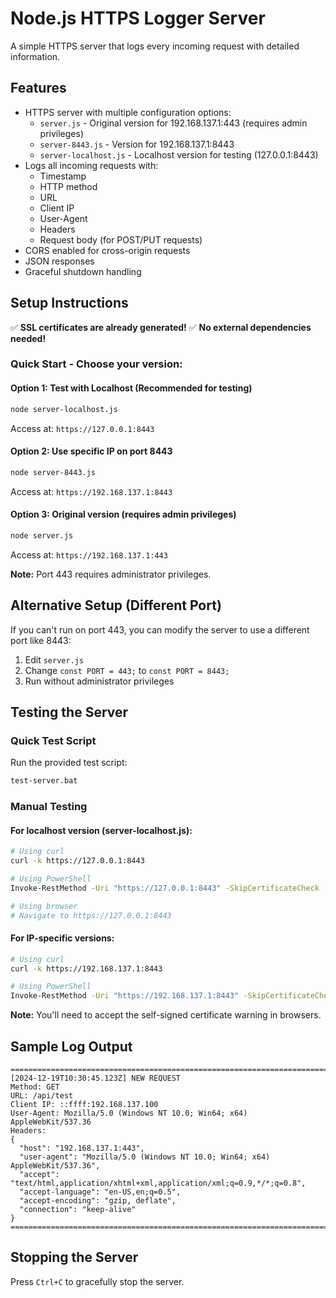 # Node.js HTTPS Logger Server

A simple HTTPS server that logs every incoming request with detailed information.

## Features
- HTTPS server with multiple configuration options:
  - `server.js` - Original version for 192.168.137.1:443 (requires admin privileges)
  - `server-8443.js` - Version for 192.168.137.1:8443
  - `server-localhost.js` - Localhost version for testing (127.0.0.1:8443)
- Logs all incoming requests with:
  - Timestamp
  - HTTP method
  - URL
  - Client IP
  - User-Agent
  - Headers
  - Request body (for POST/PUT requests)
- CORS enabled for cross-origin requests
- JSON responses
- Graceful shutdown handling

## Setup Instructions

✅ **SSL certificates are already generated!**
✅ **No external dependencies needed!**

### Quick Start - Choose your version:

#### Option 1: Test with Localhost (Recommended for testing)
```bash
node server-localhost.js
```
Access at: `https://127.0.0.1:8443`

#### Option 2: Use specific IP on port 8443
```bash
node server-8443.js
```
Access at: `https://192.168.137.1:8443`

#### Option 3: Original version (requires admin privileges)
```bash
node server.js
```
Access at: `https://192.168.137.1:443`

**Note:** Port 443 requires administrator privileges.

## Alternative Setup (Different Port)

If you can't run on port 443, you can modify the server to use a different port like 8443:

1. Edit `server.js`
2. Change `const PORT = 443;` to `const PORT = 8443;`
3. Run without administrator privileges

## Testing the Server

### Quick Test Script
Run the provided test script:
```bash
test-server.bat
```

### Manual Testing

#### For localhost version (server-localhost.js):
```bash
# Using curl
curl -k https://127.0.0.1:8443

# Using PowerShell
Invoke-RestMethod -Uri "https://127.0.0.1:8443" -SkipCertificateCheck

# Using browser
# Navigate to https://127.0.0.1:8443
```

#### For IP-specific versions:
```bash
# Using curl
curl -k https://192.168.137.1:8443

# Using PowerShell
Invoke-RestMethod -Uri "https://192.168.137.1:8443" -SkipCertificateCheck
```

**Note:** You'll need to accept the self-signed certificate warning in browsers.

## Sample Log Output

```
================================================================================
[2024-12-19T10:30:45.123Z] NEW REQUEST
Method: GET
URL: /api/test
Client IP: ::ffff:192.168.137.100
User-Agent: Mozilla/5.0 (Windows NT 10.0; Win64; x64) AppleWebKit/537.36
Headers:
{
  "host": "192.168.137.1:443",
  "user-agent": "Mozilla/5.0 (Windows NT 10.0; Win64; x64) AppleWebKit/537.36",
  "accept": "text/html,application/xhtml+xml,application/xml;q=0.9,*/*;q=0.8",
  "accept-language": "en-US,en;q=0.5",
  "accept-encoding": "gzip, deflate",
  "connection": "keep-alive"
}
================================================================================
```

## Stopping the Server

Press `Ctrl+C` to gracefully stop the server.
